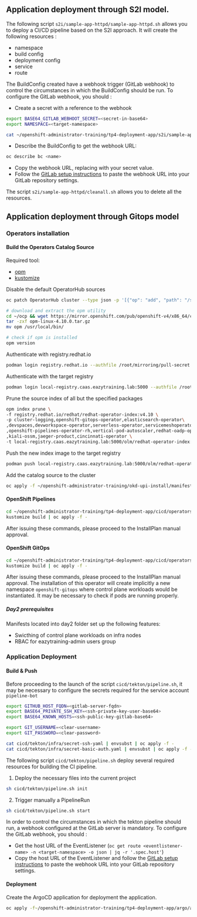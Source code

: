 ## Application deployment through S2I model. 

The following script `s2i/sample-app-httpd/sample-app-httpd.sh` allows you to deploy a CI/CD pipeline based on the S2I approach. It will create the following resources : 
- namespace 
- build config
- deployment config 
- service
- route

The BuildConfig created have a webhook trigger (GitLab webhook) to control the circumstances in which the BuildConfig should be run. To configure the GitLab webhook, you should : 

- Create a secret with a reference to the webhook

```sh 
export BASE64_GITLAB_WEBHOOT_SECRET=<secret-in-base64>
export NAMESPACE=<target-namespace>

cat ~/openshift-administrator-training/tp4-deployment-app/s2i/sample-app-httpd/openshift/templates/gitlab-secret-webhook.yaml | envsubst | oc apply -f -
```

- Describe the BuildConfig to get the webhook URL: 

```sh 
oc describe bc <name>
```
- Copy the webhook URL, replacing <secret> with your secret value.
- Follow the [GitLab setup instructions](https://docs.gitlab.com/ce/user/project/integrations/webhooks.html#webhooks) to paste the webhook URL into your GitLab repository settings.


The script `s2i/sample-app-httpd/cleanall.sh` allows you to delete all the resources.  


## Application deployment through Gitops model 

### Operators installation

#### Build the Operators Catalog Source 

Required tool: 
- [opm](https://mirror.openshift.com/pub/openshift-v4/x86_64/clients/ocp/4.10.0/opm-linux-4.10.0.tar.gz)
- [kustomize](https://kubectl.docs.kubernetes.io/installation/kustomize/binaries/)

Disable the default OperatorHub sources
```sh
oc patch OperatorHub cluster --type json -p '[{"op": "add", "path": "/spec/disableAllDefaultSources", "value": true}]'
```

```sh 
# download and extract the opm utility
cd ~/ocp && wget https://mirror.openshift.com/pub/openshift-v4/x86_64/clients/ocp/4.10.0/opm-linux-4.10.0.tar.gz
tar -zxf opm-linux-4.10.0.tar.gz
mv opm /usr/local/bin/

# check if opm is installed
opm version
```

Authenticate with registry.redhat.io 
```sh 
podman login registry.redhat.io --authfile /root/mirroring/pull-secret.json
```

Authenticate with the target registry
```sh
podman login local-registry.caas.eazytraining.lab:5000 --authfile /root/mirroring/pull-secret.json
```

Prune the source index of all but the specified packages
```sh
opm index prune \
-f registry.redhat.io/redhat/redhat-operator-index:v4.10 \
-p cluster-logging,openshift-gitops-operator,elasticsearch-operator\
,devspaces,devworkspace-operator,serverless-operator,servicemeshoperator\
,openshift-pipelines-operator-rh,vertical-pod-autoscaler,redhat-oadp-operator\
,kiali-ossm,jaeger-product,cincinnati-operator \
-t local-registry.caas.eazytraining.lab:5000/olm/redhat-operator-index:v4.10
```

Push the new index image to the target registry
```sh
podman push local-registry.caas.eazytraining.lab:5000/olm/redhat-operator-index:v4.10
```

Add the catalog source to the cluster
```sh 
oc apply -f ~/openshift-administrator-training/okd-upi-install/manifests/catalogSource.yaml
```


#### OpenShift Pipelines 
```sh 
cd ~/openshift-administrator-training/tp4-deployment-app/cicd/operators/pipelines
kustomize build | oc apply -f - 
```

After issuing these commands, please proceed to the InstallPlan manual approval. 


#### OpenShift GitOps 
```sh 
cd ~/openshift-administrator-training/tp4-deployment-app/cicd/operators/gitops
kustomize build | oc apply -f - 
```

After issuing these commands, please proceed to the InstallPlan manual approval. The installation of this operator will create implicitly a new namespace `openshift-gitops` where control plane workloads would be instantiated. 
It may be necessary to check if pods are running properly. 

##### Day2 prerequisites

Manifests located into day2 folder set up the following features: 
- Swicthing of control plane workloads on infra nodes
- RBAC for eazytraining-admin users group


### Application Deployment 

#### Build & Push

Before proceeding to the launch of the script `cicd/tekton/pipeline.sh`, it may be necessary to configure the secrets required for the service account  `pipeline-bot`

```sh
export GITHUB_HOST_FQDN=<gitlab-server-fqdn>
export BASE64_PRIVATE_SSH_KEY=<ssh-private-key-user-base64>
export BASE64_KNOWN_HOSTS=<ssh-public-key-gitlab-base64>

export GIT_USERNAME=<clear-username>
export GIT_PASSWORD=<clear-password>

cat cicd/tekton/infra/secret-ssh-yaml | envsubst | oc apply -f - 
cat cicd/tekton/infra/secret-basic-auth.yaml | envsubst | oc apply -f - 
```

The following script `cicd/tekton/pipeline.sh` deploy several required resources for building the CI pipeline. 


1. Deploy the necessary files into the current project 

```sh
sh cicd/tekton/pipeline.sh init 
```

2. Trigger manually a PipelineRun

```sh 
sh cicd/tekton/pipeline.sh start
```

In order to control the circumstances in which the tekton pipeline should run, a webhook configured at the GitLab server is mandatory. To configure the GitLab webhook, you should : 

- Get the host URL of the EventListener (`oc get route <eventlistener-name> -n <target-namespace> -o json | jq -r '.spec.host'`)
- Copy the host URL of the EventListener and follow the [GitLab setup instructions](https://docs.gitlab.com/ce/user/project/integrations/webhooks.html#webhooks) to paste the webhook URL into your GitLab repository settings.


#### Deployment 

Create the ArgoCD application for deployment the application. 

```sh 
oc apply -f~/openshift-administrator-training/tp4-deployment-app/argo/app.yaml
```